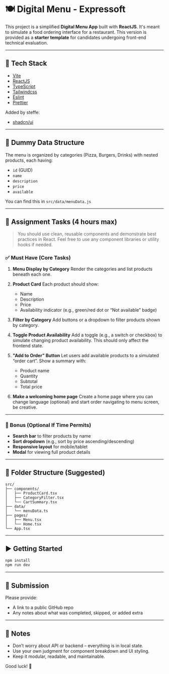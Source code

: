 # 🍽️ Digital Menu - Expressoft

This project is a simplified **Digital Menu App** built with **ReactJS**. It's meant to simulate a food ordering interface for a restaurant. This version is provided as a **starter template** for candidates undergoing front-end technical evaluation.

---

## 🚀 Tech Stack

- [Vite](https://vitejs.dev)
- [ReactJS](https://reactjs.org)
- [TypeScript](https://www.typescriptlang.org)
- [Tailwindcss](https://tailwindcss.com)
- [Eslint](https://eslint.org)
- [Prettier](https://prettier.io)

Added by steffe:
- [shadcn/ui](https://ui.shadcn.com/)

---

## 🧾 Dummy Data Structure

The menu is organized by categories (Pizza, Burgers, Drinks) with nested products, each having:
- `id` (GUID)
- `name`
- `description`
- `price`
- `available`

You can find this in `src/data/menuData.js`

---

## 🧪 Assignment Tasks (4 hours max)

> You should use clean, reusable components and demonstrate best practices in React. Feel free to use any component libraries or utility hooks if needed.

### ✅ Must Have (Core Tasks)

1. **Menu Display by Category**
   Render the categories and list products beneath each one.

2. **Product Card**
   Each product should show:
   - Name
   - Description
   - Price
   - Availability indicator (e.g., green/red dot or “Not available” badge)

3. **Filter by Category**
   Add buttons or a dropdown to filter products shown by category.

4. **Toggle Product Availability**
   Add a toggle (e.g., a switch or checkbox) to simulate changing product availability. This should only affect the frontend state.

5. **"Add to Order" Button**
   Let users add available products to a simulated “order cart”. Show a summary with:
   - Product name
   - Quantity
   - Subtotal
   - Total price

6. **Make a welcoming home page**
   Create a home page where you can change language (optional) and start order navigating
   to menu screen, be creative.

---

### 🧠 Bonus (Optional If Time Permits)

- **Search bar** to filter products by name
- **Sort dropdown** (e.g., sort by price ascending/descending)
- **Responsive layout** for mobile/tablet
- **Modal** for viewing full product details

---

## 🧱 Folder Structure (Suggested)

```
src/
├── components/
│   ├── ProductCard.tsx
│   ├── CategoryFilter.tsx
│   └── CartSummary.tsx
├── data/
│   └── menuData.ts
├── pages/
│   ├── Menu.tsx
│   └── Home.tsx
└── App.tsx
```

---

## ▶️ Getting Started

```bash
npm install
npm run dev
```

---

## 📩 Submission

Please provide:
- A link to a public GitHub repo
- Any notes about what was completed, skipped, or added extra

---

## 📘 Notes

- Don’t worry about API or backend – everything is in local state.
- Use your own judgment for component breakdown and UI styling.
- Keep it modular, readable, and maintainable.

Good luck! 🚀
